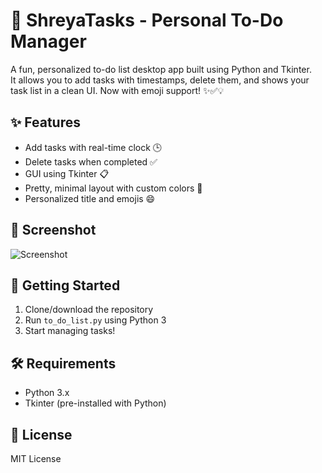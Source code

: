 # 📝 ShreyaTasks - Personal To-Do Manager

A fun, personalized to-do list desktop app built using Python and Tkinter.  
It allows you to add tasks with timestamps, delete them, and shows your task list in a clean UI. Now with emoji support! ✨✅💡

## ✨ Features
- Add tasks with real-time clock 🕒
- Delete tasks when completed ✅
- GUI using Tkinter 📋
- Pretty, minimal layout with custom colors 🎨
- Personalized title and emojis 😄

## 📸 Screenshot
![Screenshot](screenshot.png)

## 🚀 Getting Started
1. Clone/download the repository
2. Run `to_do_list.py` using Python 3
3. Start managing tasks!

## 🛠️ Requirements
- Python 3.x
- Tkinter (pre-installed with Python)

## 📄 License
MIT License
